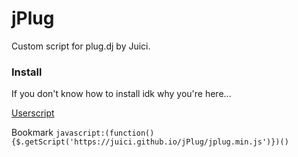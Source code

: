 # jPlug

Custom script for plug.dj by Juici.

### Install

If you don't know how to install idk why you're here...

[Userscript](http://juici.github.io/jplug.user.js)

Bookmark  `javascript:(function(){$.getScript('https://juici.github.io/jPlug/jplug.min.js')})()`
